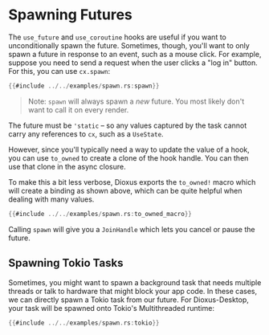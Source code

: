 # Spawning Futures

The `use_future` and `use_coroutine` hooks are useful if you want to unconditionally spawn the future. Sometimes, though, you'll want to only spawn a future in response to an event, such as a mouse click. For example, suppose you need to send a request when the user clicks a "log in" button. For this, you can use `cx.spawn`:

```rust
{{#include ../../examples/spawn.rs:spawn}}
```

> Note: `spawn` will always spawn a *new* future. You most likely don't want to call it on every render.

The future must be `'static` – so any values captured by the task cannot carry any references to `cx`, such as a `UseState`.

However, since you'll typically need a way to update the value of a hook, you can use `to_owned` to create a clone of the hook handle. You can then use that clone in the async closure.

To make this a bit less verbose, Dioxus exports the `to_owned!` macro which will create a binding as shown above, which can be quite helpful when dealing with many values.

```rust
{{#include ../../examples/spawn.rs:to_owned_macro}}
```

Calling `spawn` will give you a `JoinHandle` which lets you cancel or pause the future.

## Spawning Tokio Tasks

Sometimes, you might want to spawn a background task that needs multiple threads or talk to hardware that might block your app code. In these cases, we can directly spawn a Tokio task from our future. For Dioxus-Desktop, your task will be spawned onto Tokio's Multithreaded runtime:

```rust
{{#include ../../examples/spawn.rs:tokio}}
```
